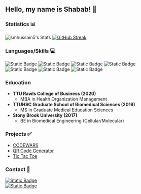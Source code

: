 ## Hello, my name is Shabab! 👋

<!-- ![](https://komarev.com/ghpvc/?username=smhussain5&style=flat-square&color=10b981) -->

### Statistics 📊

![smhussain5's Stats](https://github-readme-stats.vercel.app/api?username=smhussain5&theme=transparent&show_icons=true&hide_border=true&count_private=true)
[![GitHub Streak](https://github-readme-streak-stats.herokuapp.com?user=smhussain5&theme=transparent&hide_border=true&border_radius=0)](https://git.io/streak-stats)

### Languages/Skills 💻
![Static Badge](https://img.shields.io/badge/JavaScript-212121?style=flat-square&logo=javascript&logoColor=%23F7DF1E)
![Static Badge](https://img.shields.io/badge/CSS3-212121?style=flat-square&logo=css3&logoColor=%231572B6)
![Static Badge](https://img.shields.io/badge/HTML5-212121?style=flat-square&logo=HTML5&logoColor=%23E34F26)
![Static Badge](https://img.shields.io/badge/Tailwind_CSS-212121?style=flat-square&logo=tailwindcss&logoColor=%2306B6D4)
![Static Badge](https://img.shields.io/badge/Bootstrap-212121?style=flat-square&logo=bootstrap&logoColor=%237952B3)
![Static Badge](https://img.shields.io/badge/Node.js-212121?style=flat-square&logo=nodedotjs&logoColor=%23339933)
![Static Badge](https://img.shields.io/badge/React-212121?style=flat-square&logo=react&logoColor=%2361DAFB)

### Education
- **TTU Rawls College of Business (2020)**
  - MBA in Health Organization Management
- **TTUHSC Graduate School of Biomedical Sciences (2019)**
  - MS in Graduate Medical Education Sciences
- **Stony Brook University (2017)**
  - BE in Biomedical Engineering (Cellular/Molecular)</li>

### Projects ✅
- <a href="https://github.com/smhussain5/CODEWARS">CODEWARS</a>
- <a href="https://github.com/smhussain5/QR_Code_Generator">QR Code Generator</a>
- <a href="https://github.com/smhussain5/Tic_Tac_Toe">Tic Tac Toe</a>

### Contact 💬
[![Static Badge](https://img.shields.io/badge/Follow_me_on_X-212121?style=flat-square&logo=x&logoColor=%23FAFAFA)](https://twitter.com/shussain_5)<br>
[![Static Badge](https://img.shields.io/badge/Follow_me_on_GitHub-212121?style=flat-square&logo=github&logoColor=%23FAFAFA)](https://github.com/smhussain5)<br>
